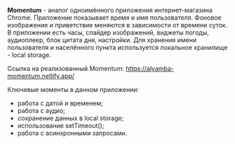 **Momentum** - аналог одноимённого приложения интернет-магазина Chrome. Приложение показывает время и имя пользователя. Фоновое изображение и приветствие меняются в зависимости от времени суток.
В приложении есть часы, слайдер изображений, виджеты погоды, аудиоплеер, блок цитата дня, настройки. Для хранения имени пользователя и населённого пункта используется локальное хранилище - local storage.

Ссылка на реализованный Momentum: https://alyamba-momentum.netlify.app/


Ключевые моменты в данном приложении:

- работа с датой и временем;
- работа с аудио;
- сохранение данных в local storage;
- использование setTimeout(); 
- работа с асинхронными запросами.
